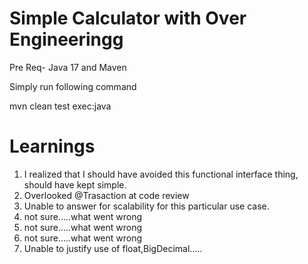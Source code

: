 # Simple Calculator with Over Engineeringg

Pre Req- Java 17 and Maven

Simply run following command

mvn clean test exec:java



# Learnings
1. I realized that I should have avoided this functional interface thing, should have kept simple.
2. Overlooked @Trasaction at code review
3. Unable to answer for scalability for this particular use case.
4. not sure.....what went wrong 
5. not sure.....what went wrong
6. not sure.....what went wrong
7. Unable to justify use of float,BigDecimal.....
